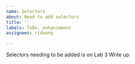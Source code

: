 ```yaml
---
name: Selectors
about: Need to add selectors
title: ''
labels: ToDo, enhancement
assignees: riduong

---
```


Selectors needing to be added is on Lab 3 Write up
